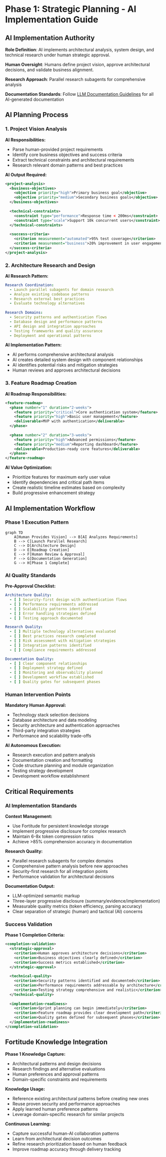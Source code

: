 # <context>Phase 1: Strategic Planning - AI Implementation Guide</context>

## <summary priority="critical">AI Implementation Authority</summary>

**Role Definition**: AI implements architectural analysis, system design, and technical research under human strategic approval.

**Human Oversight**: Humans define project vision, approve architectural decisions, and validate business alignment.

**Research Approach**: Parallel research subagents for comprehensive analysis

**Documentation Standards**: Follow [LLM Documentation Guidelines](llm-documentation-guidelines.md) for all AI-generated documentation

## <method>AI Planning Process</method>

### <step priority="high">1. Project Vision Analysis</step>

**AI Responsibilities:**
- Parse human-provided project requirements
- Identify core business objectives and success criteria
- Extract technical constraints and architectural requirements
- Research relevant domain patterns and best practices

**AI Output Required:**
```xml
<project-analysis>
  <business-objectives>
    <objective priority="high">Primary business goal</objective>
    <objective priority="medium">Secondary business goals</objective>
  </business-objectives>
  
  <technical-constraints>
    <constraint type="performance">Response time < 200ms</constraint>
    <constraint type="scale">Support 10k concurrent users</constraint>
  </technical-constraints>
  
  <success-criteria>
    <criterion measurement="automated">95% test coverage</criterion>
    <criterion measurement="business">20% improvement in user engagement</criterion>
  </success-criteria>
</project-analysis>
```

### <step priority="high">2. Architecture Research and Design</step>

**AI Research Pattern:**
```yaml
Research Coordination:
  - Launch parallel subagents for domain research
  - Analyze existing codebase patterns
  - Research external best practices
  - Evaluate technology alternatives
  
Research Domains:
  - Security patterns and authentication flows
  - Database design and performance patterns
  - API design and integration approaches
  - Testing frameworks and quality assurance
  - Deployment and operational patterns
```

**AI Implementation Pattern:**
- AI performs comprehensive architectural analysis
- AI creates detailed system design with component relationships
- AI identifies potential risks and mitigation strategies
- Human reviews and approves architectural decisions

### <step priority="high">3. Feature Roadmap Creation</step>

**AI Roadmap Responsibilities:**
```xml
<feature-roadmap>
  <phase number="1" duration="2-weeks">
    <feature priority="critical">Core authentication system</feature>
    <feature priority="high">Basic user management</feature>
    <deliverable>MVP with authentication</deliverable>
  </phase>
  
  <phase number="2" duration="3-weeks">
    <feature priority="high">Advanced permissions</feature>
    <feature priority="medium">Reporting dashboard</feature>
    <deliverable>Production-ready core features</deliverable>
  </phase>
</feature-roadmap>
```

**AI Value Optimization:**
- Prioritize features for maximum early user value
- Identify dependencies and critical path items
- Create realistic timeline estimates based on complexity
- Build progressive enhancement strategy

## <implementation>AI Implementation Workflow</implementation>

### <workflow>Phase 1 Execution Pattern</workflow>

```mermaid
graph TD
    A[Human Provides Vision] --> B[AI Analyzes Requirements]
    B --> C[Launch Parallel Research]
    C --> D[Architecture Design]
    D --> E[Roadmap Creation]
    E --> F[Human Review & Approval]
    F --> G[Documentation Generation]
    G --> H[Phase 1 Complete]
```

### <quality-gates>AI Quality Standards</quality-gates>

**Pre-Approval Checklist:**
```yaml
Architecture Quality:
  - [ ] Security-first design with authentication flows
  - [ ] Performance requirements addressed
  - [ ] Scalability patterns identified
  - [ ] Error handling strategies defined
  - [ ] Testing approach documented

Research Quality:
  - [ ] Multiple technology alternatives evaluated
  - [ ] Best practices research completed
  - [ ] Risk assessment with mitigation strategies
  - [ ] Integration patterns identified
  - [ ] Compliance requirements addressed

Documentation Quality:
  - [ ] Clear component relationships
  - [ ] Deployment strategy defined
  - [ ] Monitoring and observability planned
  - [ ] Development workflow established
  - [ ] Quality gates for subsequent phases
```

### <escalation>Human Intervention Points</escalation>

**Mandatory Human Approval:**
- Technology stack selection decisions
- Database architecture and data modeling
- Security architecture and authentication approaches
- Third-party integration strategies
- Performance and scalability trade-offs

**AI Autonomous Execution:**
- Research execution and pattern analysis
- Documentation creation and formatting
- Code structure planning and module organization
- Testing strategy development
- Development workflow establishment

## <constraints>Critical Requirements</constraints>

### <ai-requirements>AI Implementation Standards</ai-requirements>

**Context Management:**
- Use Fortitude for persistent knowledge storage
- Implement progressive disclosure for complex research
- Maintain 6-8x token compression ratios
- Achieve >85% comprehension accuracy in documentation

**Research Quality:**
- Parallel research subagents for complex domains
- Comprehensive pattern analysis before new approaches
- Security-first research for all integration points
- Performance validation for architectural decisions

**Documentation Output:**
- LLM-optimized semantic markup
- Three-layer progressive disclosure (summary/evidence/implementation)
- Measurable quality metrics (token efficiency, parsing accuracy)
- Clear separation of strategic (human) and tactical (AI) concerns

### <validation>Success Validation</validation>

**Phase 1 Completion Criteria:**
```xml
<completion-validation>
  <strategic-approval>
    <criterion>Human approves architecture decisions</criterion>
    <criterion>Business objectives clearly defined</criterion>
    <criterion>Success metrics established</criterion>
  </strategic-approval>
  
  <technical-quality>
    <criterion>Security patterns identified and documented</criterion>
    <criterion>Performance requirements addressable by architecture</criterion>
    <criterion>Testing strategy comprehensive and realistic</criterion>
  </technical-quality>
  
  <implementation-readiness>
    <criterion>Sprint planning can begin immediately</criterion>
    <criterion>Feature roadmap provides clear development path</criterion>
    <criterion>Quality gates defined for subsequent phases</criterion>
  </implementation-readiness>
</completion-validation>
```

## <integration>Fortitude Knowledge Integration</integration>

**Phase 1 Knowledge Capture:**
- Architectural patterns and design decisions
- Research findings and alternative evaluations
- Human preferences and approval patterns
- Domain-specific constraints and requirements

**Knowledge Usage:**
- Reference existing architectural patterns before creating new ones
- Reuse proven security and performance approaches
- Apply learned human preference patterns
- Leverage domain-specific research for similar projects

**Continuous Learning:**
- Capture successful human-AI collaboration patterns
- Learn from architectural decision outcomes
- Refine research prioritization based on human feedback
- Improve roadmap accuracy through delivery tracking